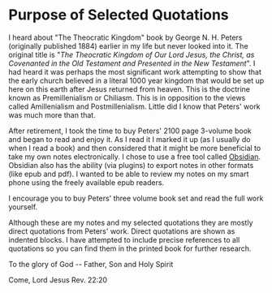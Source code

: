 # Purpose of Selected Quotations

I heard about "The Theocratic Kingdom" book by George N. H. Peters (originally published 1884) earlier in my life but never looked into it. The original title is "*The Theocratic Kingdom of Our Lord Jesus, the Christ, as Covenanted in the Old Testament and Presented in the New Testament*".  I had heard it was perhaps the most significant work attempting to show that the early church believed in a literal 1000 year kingdom that would be set up here on this earth after Jesus returned from heaven.  This is the doctrine known as Premillenialism or Chiliasm.  This is in opposition to the views called Amillenialism and Postmillenialism. Little did I know that Peters' work was much more than that.

After retirement, I took the time to buy Peters' 2100 page 3-volume book and began to read and enjoy it.  As I read it I marked it up (as I usually do when I read a book) and then considered that it might be more beneficial to take my own notes electronically.  I chose to use a free tool called [Obsidian](https://obsidian.md/).  Obsidian also has the ability (via plugins) to export notes in other formats (like epub and pdf). I wanted to be able to review my notes on my smart phone using the freely available epub readers. 

I encourage you to buy Peters' three volume book set and read the full work yourself. 

Although these are my notes and my selected quotations they are mostly direct quotations from Peters' work. Direct quotations are shown as indented blocks. I have attempted to include precise references to all quotations so you can find them in the printed book for further research.

To the glory of God -- Father, Son and Holy Spirit

Come, Lord Jesus
Rev. 22:20
